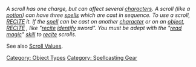 *A scroll has one charge, but can affect several
[characters](:Category:_Characters.md "wikilink"). A scroll (like a
[potion](:Category:Potions.md "wikilink")) can have three
[spells](:Category:_Spells.md "wikilink") which are cast in sequence. To
use a scroll, [RECITE](Recite.md "wikilink") it. If the
[spell](:Category:_Spells.md "wikilink") can be cast on another
[character](:Category:_Characters.md "wikilink") or on an
[object](:Category:_Objects.md "wikilink"),
[RECITE](Recite.md "wikilink") <scroll> <target>, like
"[recite](Recite.md "wikilink")
[identify](Identify_(spell).md "wikilink") sword". You must be adept
with the "[read magic](Read_Magic.md "wikilink")"
[skill](:Category:_Skills.md "wikilink") to
[recite](Recite.md "wikilink") scrolls.*

See also [Scroll Values](Scroll_Values.md "wikilink").

[Category: Object Types](Category:_Object_Types "wikilink") [Category:
Spellcasting Gear](Category:_Spellcasting_Gear "wikilink")
